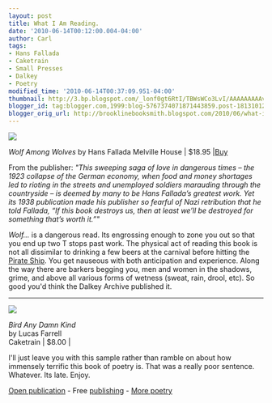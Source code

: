 ```yaml
---
layout: post
title: What I Am Reading.
date: '2010-06-14T00:12:00.004-04:00'
author: Carl
tags:
- Hans Fallada
- Caketrain
- Small Presses
- Dalkey
- Poetry
modified_time: '2010-06-14T00:37:09.951-04:00'
thumbnail: http://3.bp.blogspot.com/_lonf0gt6RtI/TBWsWCo3LvI/AAAAAAAAAvs/E9b9Yjj-HrI/s72-c/9781933633923.jpg
blogger_id: tag:blogger.com,1999:blog-5767374071871443859.post-1813101277605304661
blogger_orig_url: http://brooklinebooksmith.blogspot.com/2010/06/what-i-am-reading.html
---
```

[![](http://3.bp.blogspot.com/_lonf0gt6RtI/TBWsWCo3LvI/AAAAAAAAAvs/E9b9Yjj-HrI/s400/9781933633923.jpg)](http://3.bp.blogspot.com/_lonf0gt6RtI/TBWsWCo3LvI/AAAAAAAAAvs/E9b9Yjj-HrI/s1600/9781933633923.jpg)

_Wolf Among Wolves_
by Hans Fallada
Melville House | $18.95 |[Buy](http://www.brooklinebooksmith-shop.com/book/9781933633923)

From the publisher: _"This sweeping saga of love in dangerous times – the 1923 collapse of the German economy, when food and money shortages led to rioting in the streets and unemployed soldiers marauding through the countryside – is deemed by many to be Hans Fallada’s greatest work. Yet its 1938 publication made his publisher so fearful of Nazi retribution that he told Fallada, “If this book destroys us, then at least we’ll be destroyed for something that’s worth it.”"_

_Wolf..._ is a dangerous read. Its engrossing enough to zone you out so that you end up two T stops past work. The physical act of reading this book is not all dissimilar to drinking a few beers at the carnival before hitting the [Pirate Ship](http://en.wikipedia.org/wiki/Pirate_ship_(ride)). You get nauseous with both anticipation and experience. Along the way there are barkers begging you, men and women in the shadows, grime, and above all various forms of wetness (sweat, rain, drool, etc). So good you'd think the Dalkey Archive published it.

---

[![](http://4.bp.blogspot.com/_lonf0gt6RtI/TBWwTTjLRtI/AAAAAAAAAv0/s-mVnX_YykI/s400/cover.birdanydamn.hires.jpg)](http://4.bp.blogspot.com/_lonf0gt6RtI/TBWwTTjLRtI/AAAAAAAAAv0/s-mVnX_YykI/s1600/cover.birdanydamn.hires.jpg)

_Bird Any Damn Kind_  
by Lucas Farrell  
Caketrain | $8.00 |

I'll just leave you with this sample rather than ramble on about how immensely terrific this book of poetry is. That was a really poor sentence. Whatever. Its late. Enjoy.



[Open publication](http://issuu.com/caketrain/docs/birdanydamnkind?mode=embed&layout=http%3A%2F%2Fskin.issuu.com%2Fv%2Fcolor%2Flayout.xml&backgroundColor=A4112B&showFlipBtn=true) - Free [publishing](http://issuu.com) - [More poetry](http://issuu.com/search?q=poetry)
